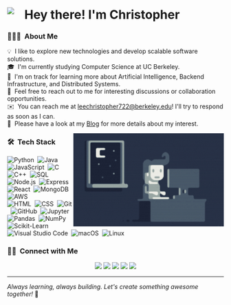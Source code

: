 # Hey there! I'm Christopher <img src="https://raw.githubusercontent.com/iampavangandhi/iampavangandhi/master/gifs/Hi.gif" width="40" align="left"/> 

### 👨🏻‍💻 &nbsp;About Me

💡 &nbsp;I like to explore new technologies and develop scalable software solutions.\
🎓 &nbsp;I'm currently studying Computer Science at UC Berkeley.\
🌱 &nbsp;I'm on track for learning more about Artificial Intelligence, Backend Infrastructure, and Distributed Systems.\
💬 &nbsp;Feel free to reach out to me for interesting discussions or collaboration opportunities.\
✉️ &nbsp;You can reach me at leechristopher722@berkeley.edu! I'll try to respond as soon as I can.\
📄 &nbsp;Please have a look at my [Blog](https://leechristopher722.github.io) for more details about my interest.

<img alt="Coding" src="https://raw.githubusercontent.com/AVS1508/AVS1508/master/assets/Night-Coding.gif" align="right" width="350"/>

### 🛠 &nbsp;Tech Stack

![Python](https://img.shields.io/badge/-Python-05122A?style=flat&logo=python)&nbsp;
![Java](https://img.shields.io/badge/-Java-05122A?style=flat&logo=Java&logoColor=FFA518)&nbsp;
![JavaScript](https://img.shields.io/badge/-JavaScript-05122A?style=flat&logo=javascript)&nbsp;
![C](https://img.shields.io/badge/-C-05122A?style=flat&logo=C&logoColor=A8B9CC)&nbsp;
![C++](https://img.shields.io/badge/-C++-05122A?style=flat&logo=C%2B%2B&logoColor=00599C)&nbsp;
![SQL](https://img.shields.io/badge/-SQL-05122A?style=flat&logo=amazon-dynamodb&logoColor=527FFF)\
![Node.js](https://img.shields.io/badge/-Node.js-05122A?style=flat&logo=node.js)&nbsp;
![Express](https://img.shields.io/badge/-Express-05122A?style=flat&logo=express)&nbsp;
![React](https://img.shields.io/badge/-React-05122A?style=flat&logo=react)&nbsp;
![MongoDB](https://img.shields.io/badge/-MongoDB-05122A?style=flat&logo=mongodb)&nbsp;
![AWS](https://img.shields.io/badge/-AWS-05122A?style=flat&logo=amazon-aws&logoColor=FF9900)\
![HTML](https://img.shields.io/badge/-HTML-05122A?style=flat&logo=HTML5)&nbsp;
![CSS](https://img.shields.io/badge/-CSS-05122A?style=flat&logo=CSS3&logoColor=1572B6)&nbsp;
![Git](https://img.shields.io/badge/-Git-05122A?style=flat&logo=git)&nbsp;
![GitHub](https://img.shields.io/badge/-GitHub-05122A?style=flat&logo=github)&nbsp;
![Jupyter](https://img.shields.io/badge/-Jupyter-05122A?style=flat&logo=jupyter)\
![Pandas](https://img.shields.io/badge/-Pandas-05122A?style=flat&logo=pandas)&nbsp;
![NumPy](https://img.shields.io/badge/-NumPy-05122A?style=flat&logo=numpy&logoColor=013243)&nbsp;
![Scikit-Learn](https://img.shields.io/badge/-Scikit%20Learn-05122A?style=flat&logo=scikit-learn)\
![Visual Studio Code](https://img.shields.io/badge/-Visual%20Studio%20Code-05122A?style=flat&logo=visual-studio-code&logoColor=007ACC)&nbsp;
![macOS](https://img.shields.io/badge/-macOS-05122A?style=flat&logo=apple&logoColor=999999)&nbsp;
![Linux](https://img.shields.io/badge/-Linux-05122A?style=flat&logo=linux&logoColor=FCC624)

### 🤝🏻 &nbsp;Connect with Me

<p align="center">
<a href="https://leechristopher722.github.io/Christopher_Lee_Resume.pdf"><img src="https://img.shields.io/badge/-Resume-FF5722?style=flat&logo=Google-Drive&logoColor=white"/></a>
<a href="https://linkedin.com/in/christopher-lee-0722"><img src="https://img.shields.io/badge/-Christopher%20Lee-0077B5?style=flat&logo=Linkedin&logoColor=white"/></a>
<a href="https://leechristopher722.github.io"><img src="https://img.shields.io/badge/-Portfolio-0077B5?style=flat&logo=Google-Chrome&logoColor=white"/></a>
<a href="mailto:leechristopher722@berkeley.edu"><img src="https://img.shields.io/badge/-leechristopher722@berkeley.edu-D14836?style=flat&logo=Gmail&logoColor=white"/></a>
<a href="https://github.com/leechristopher722"><img src="https://img.shields.io/badge/-@leechristopher722-05122A?style=flat&logo=Github&logoColor=white"/></a>
</p>

---

*Always learning, always building. Let's create something awesome together!* 🚀
